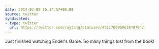 ```yaml
---
date: 2014-02-08 15:14:57+00:00
source: twitter
syndicated:
- type: twitter
  url: https://twitter.com/roytang/statuses/432170695963848704/
---
```


Just finished watching Ender's Game. So many things lost from the book!